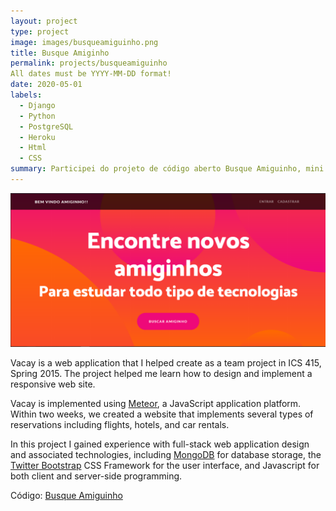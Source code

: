 ```yaml
---
layout: project
type: project
image: images/busqueamiguinho.png
title: Busque Amiginho
permalink: projects/busqueamiguinho
All dates must be YYYY-MM-DD format!
date: 2020-05-01
labels:
  - Django
  - Python
  - PostgreSQL
  - Heroku
  - Html
  - CSS
summary: Participei do projeto de código aberto Busque Amiguinho, mini rede social para encontrar amigos para projetos e estudos.
---
```


<img class="ui medium right floated rounded image" src="../images/busqueamiguinho.png">

Vacay is a web application that I helped create as a team project in ICS 415, Spring 2015. The project helped me learn how to design and implement a responsive web site.

Vacay is implemented using [Meteor](http://meteor.com), a JavaScript application platform. Within two weeks, we created a website that implements several types of reservations including flights, hotels, and car rentals.

In this project I gained experience with full-stack web application design and associated technologies, including [MongoDB](http://mongodb.com) for database storage, the [Twitter Bootstrap](http://getbootstrap.com/) CSS Framework for the user interface, and Javascript for both client and server-side programming. 
 
Código: <a href="https://github.com/talesmm14/Busque-o-seu-amiguinho"><i class="large github icon"></i>Busque Amiguinho</a>